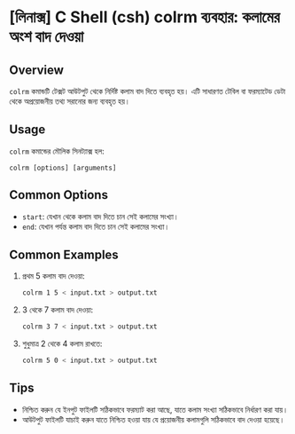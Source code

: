 # [লিনাক্স] C Shell (csh) colrm ব্যবহার: কলামের অংশ বাদ দেওয়া

## Overview
`colrm` কমান্ডটি টেক্সট আউটপুট থেকে নির্দিষ্ট কলাম বাদ দিতে ব্যবহৃত হয়। এটি সাধারণত টেবিল বা ফরম্যাটেড ডেটা থেকে অপ্রয়োজনীয় তথ্য সরানোর জন্য ব্যবহৃত হয়।

## Usage
`colrm` কমান্ডের মৌলিক সিনট্যাক্স হল:

```
colrm [options] [arguments]
```

## Common Options
- `start`: যেখান থেকে কলাম বাদ দিতে চান সেই কলামের সংখ্যা।
- `end`: যেখান পর্যন্ত কলাম বাদ দিতে চান সেই কলামের সংখ্যা।

## Common Examples
1. প্রথম 5 কলাম বাদ দেওয়া:
   ```bash
   colrm 1 5 < input.txt > output.txt
   ```

2. 3 থেকে 7 কলাম বাদ দেওয়া:
   ```bash
   colrm 3 7 < input.txt > output.txt
   ```

3. শুধুমাত্র 2 থেকে 4 কলাম রাখতে:
   ```bash
   colrm 5 0 < input.txt > output.txt
   ```

## Tips
- নিশ্চিত করুন যে ইনপুট ফাইলটি সঠিকভাবে ফরম্যাট করা আছে, যাতে কলাম সংখ্যা সঠিকভাবে নির্ধারণ করা যায়।
- আউটপুট ফাইলটি যাচাই করুন যাতে নিশ্চিত হওয়া যায় যে প্রয়োজনীয় কলামগুলি সঠিকভাবে বাদ দেওয়া হয়েছে।